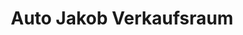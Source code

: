 ---
title: "Auto Jakob Verkaufsraum"
url: /ruesselsheim-am-main/auto-jakob-verkaufsraum/
shop: Autohaus
---